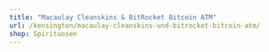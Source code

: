 ```yaml
---
title: "Macaulay Cleanskins & BitRocket Bitcoin ATM"
url: /kensington/macaulay-cleanskins-und-bitrocket-bitcoin-atm/
shop: Spirituosen
---
```

